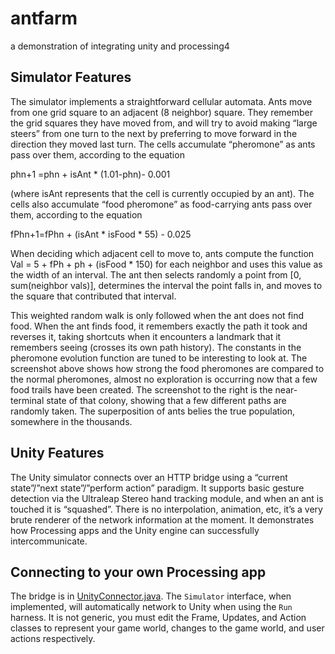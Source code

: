 # antfarm
a demonstration of integrating unity and processing4

## Simulator Features

The simulator implements a straightforward cellular automata. Ants move from one grid square to an adjacent (8 neighbor) square. They remember the grid squares they have moved from, and will try to avoid making “large steers” from one turn to the next by preferring to move forward in the direction they moved last turn. The cells accumulate “pheromone” as ants pass over them, according to the equation

phn+1 =phn + isAnt * (1.01-phn)- 0.001  

(where isAnt represents that the cell is currently occupied by an ant). The cells also accumulate “food pheromone” as food-carrying ants pass over them, according to the equation

fPhn+1=fPhn + (isAnt * isFood * 55) - 0.025

When deciding which adjacent cell to move to, ants compute the function Val = 5 + fPh + ph + (isFood * 150) for each neighbor and uses this value as the width of an interval. The ant then selects randomly a point from [0, sum(neighbor vals)], determines the interval the point falls in, and moves to the square that contributed that interval.

This weighted random walk is only followed when the ant does not find food. When the ant finds food, it remembers exactly the path it took and reverses it, taking shortcuts when it encounters a landmark that it remembers seeing (crosses its own path history). The constants in the pheromone evolution function are tuned to be interesting to look at. The screenshot above shows how strong the food pheromones are compared to the normal pheromones, almost no exploration is occurring now that a few food trails have been created. The screenshot to the right is the near-terminal state of that colony, showing that a few different paths are randomly taken. The superposition of ants belies the true population, somewhere in the thousands.

## Unity Features

The Unity simulator connects over an HTTP bridge using a “current state”/”next state”/”perform action” paradigm. It supports basic gesture detection via the Ultraleap Stereo hand tracking module, and when an ant is touched it is “squashed”. There is no interpolation, animation, etc, it’s a very brute renderer of the network information at the moment. It demonstrates how Processing apps and the Unity engine can successfully intercommunicate.

## Connecting to your own Processing app

The bridge is in [UnityConnector.java](./java/src/main/java/antfarm/UnityConnector.java). The `Simulator` interface, when implemented, will automatically network to Unity when using the `Run` harness. It is not generic, you must edit the Frame, Updates, and Action classes to represent your game world, changes to the game world, and user actions respectively.
